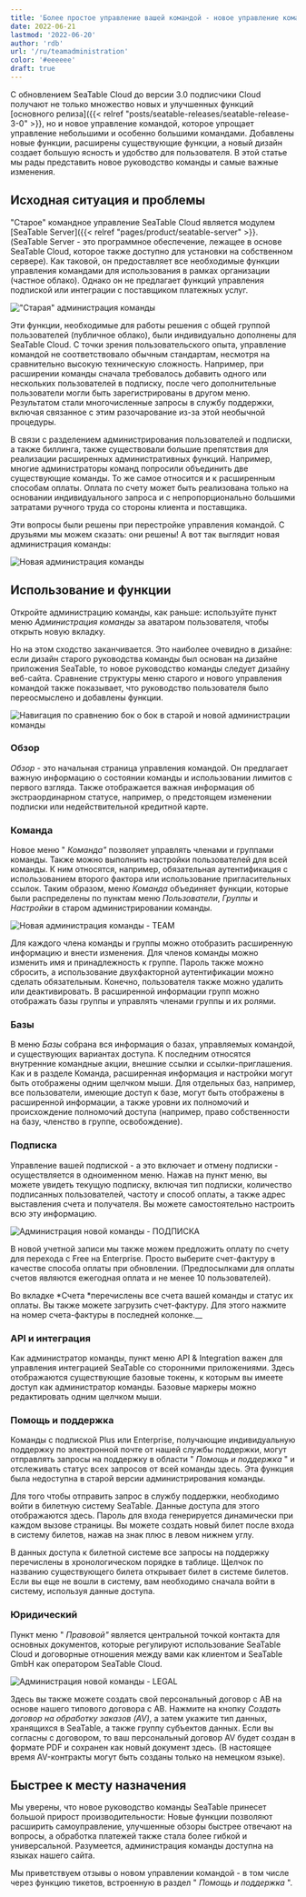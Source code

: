 ```yaml
---
title: 'Более простое управление вашей командой - новое управление командой - SeaTable'
date: 2022-06-21
lastmod: '2022-06-20'
author: 'rdb'
url: '/ru/teamadministration'
color: '#eeeeee'
draft: true
---
```


С обновлением SeaTable Cloud до версии 3.0 подписчики Cloud получают не только множество новых и улучшенных функций [основного релиза]({{< relref "posts/seatable-releases/seatable-release-3-0" >}}, но и новое управление командой, которое упрощает управление небольшими и особенно большими командами. Добавлены новые функции, расширены существующие функции, а новый дизайн создает большую ясность и удобство для пользователя. В этой статье мы рады представить новое руководство команды и самые важные изменения.

## Исходная ситуация и проблемы

"Старое" командное управление SeaTable Cloud является модулем [SeaTable Server]({{< relref "pages/product/seatable-server" >}}. (SeaTable Server - это программное обеспечение, лежащее в основе SeaTable Cloud, которое также доступно для установки на собственном сервере). Как таковой, он предоставляет все необходимые функции управления командами для использования в рамках организации (частное облако). Однако он не предлагает функций управления подпиской или интеграции с поставщиком платежных услуг.

!["Старая" администрация команды](https://seatable.io/wp-content/uploads/2022/06/TeamAdministration_old.png)

Эти функции, необходимые для работы решения с общей группой пользователей (публичное облако), были индивидуально дополнены для SeaTable Cloud. С точки зрения пользовательского опыта, управление командой не соответствовало обычным стандартам, несмотря на сравнительно высокую техническую сложность. Например, при расширении команды сначала требовалось добавить одного или нескольких пользователей в подписку, после чего дополнительные пользователи могли быть зарегистрированы в другом меню. Результатом стали многочисленные запросы в службу поддержки, включая связанное с этим разочарование из-за этой необычной процедуры.

В связи с разделением администрирования пользователей и подписки, а также биллинга, также существовали большие препятствия для реализации расширенных административных функций. Например, многие администраторы команд попросили объединить две существующие команды. То же самое относится и к расширенным способам оплаты. Оплата по счету может быть реализована только на основании индивидуального запроса и с непропорционально большими затратами ручного труда со стороны клиента и поставщика.

Эти вопросы были решены при перестройке управления командой. С друзьями мы можем сказать: они решены! А вот так выглядит новая администрация команды:

![Новая администрация команды](https://seatable.io/wp-content/uploads/2022/06/TeamAdministration_Overview_.png)

## Использование и функции

Откройте администрацию команды, как раньше: используйте пункт меню _Администрация команды_ за аватаром пользователя, чтобы открыть новую вкладку.

Но на этом сходство заканчивается. Это наиболее очевидно в дизайне: если дизайн старого руководства команды был основан на дизайне приложения SeaTable, то новое руководство команды следует дизайну веб-сайта. Сравнение структуры меню старого и нового управления командой также показывает, что руководство пользователя было переосмыслено и добавлены функции.

![Навигация по сравнению бок о бок в старой и новой администрации команды](https://seatable.io/wp-content/uploads/2022/06/Teamverwaltung_Navigation.png)

### Обзор

_Обзор_ - это начальная страница управления командой. Он предлагает важную информацию о состоянии команды и использовании лимитов с первого взгляда. Также отображается важная информация об экстраординарном статусе, например, о предстоящем изменении подписки или недействительной кредитной карте.

### Команда

Новое меню " _Команда"_ позволяет управлять членами и группами команды. Также можно выполнить настройки пользователей для всей команды. К ним относятся, например, обязательная аутентификация с использованием второго фактора или использование пригласительных ссылок. Таким образом, меню _Команда_ объединяет функции, которые были распределены по пунктам меню _Пользователи_, _Группы_ и _Настройки_ в старом администрировании команды.

![Новая администрация команды - TEAM](https://seatable.io/wp-content/uploads/2022/06/TeamAdministration_Team.png)

Для каждого члена команды и группы можно отобразить расширенную информацию и внести изменения. Для членов команды можно изменить имя и принадлежность к группе. Пароль также можно сбросить, а использование двухфакторной аутентификации можно сделать обязательным. Конечно, пользователя также можно удалить или деактивировать. В расширенной информации групп можно отображать базы группы и управлять членами группы и их ролями.

### Базы

В меню _Базы_ собрана вся информация о базах, управляемых командой, и существующих вариантах доступа. К последним относятся внутренние командные акции, внешние ссылки и ссылки-приглашения. Как и в разделе Команда, расширенная информация и настройки могут быть отображены одним щелчком мыши. Для отдельных баз, например, все пользователи, имеющие доступ к базе, могут быть отображены в расширенной информации, а также уровни их полномочий и происхождение полномочий доступа (например, право собственности на базу, членство в группе, освобождение).

### Подписка

Управление вашей подпиской - а это включает и отмену подписки - осуществляется в одноименном меню. Нажав на пункт меню, вы можете увидеть текущую подписку, включая тип подписки, количество подписанных пользователей, частоту и способ оплаты, а также адрес выставления счета и получателя. Вы можете самостоятельно настроить всю эту информацию.

![Администрация новой команды - ПОДПИСКА](https://seatable.io/wp-content/uploads/2022/06/subscription-and-invoices.png)

В новой учетной записи мы также можем предложить оплату по счету для перехода с Free на Enterprise. Просто выберите счет-фактуру в качестве способа оплаты при обновлении. (Предпосылками для оплаты счетов являются ежегодная оплата и не менее 10 пользователей).

Во вкладке *Счета *перечислены все счета вашей команды и статус их оплаты. Вы также можете загрузить счет-фактуру. Для этого нажмите на номер счета-фактуры в последней колонке.\_\_

### API и интеграция

Как администратор команды, пункт меню API & Integration важен для управления интеграцией SeaTable со сторонними приложениями. Здесь отображаются существующие базовые токены, к которым вы имеете доступ как администратор команды. Базовые маркеры можно редактировать одним щелчком мыши.

### Помощь и поддержка

Команды с подпиской Plus или Enterprise, получающие индивидуальную поддержку по электронной почте от нашей службы поддержки, могут отправлять запросы на поддержку в области " _Помощь и поддержка_ " и отслеживать статус всех запросов от всей команды здесь. Эта функция была недоступна в старой версии администрирования команды.

Для того чтобы отправить запрос в службу поддержки, необходимо войти в билетную систему SeaTable. Данные доступа для этого отображаются здесь. Пароль для входа генерируется динамически при каждом вызове страницы. Вы можете создать новый билет после входа в систему билетов, нажав на знак плюс в левом нижнем углу.

В данных доступа к билетной системе все запросы на поддержку перечислены в хронологическом порядке в таблице. Щелчок по названию существующего билета открывает билет в системе билетов. Если вы еще не вошли в систему, вам необходимо сначала войти в систему, используя данные доступа.

### Юридический

Пункт меню " _Правовой"_ является центральной точкой контакта для основных документов, которые регулируют использование SeaTable Cloud и договорные отношения между вами как клиентом и SeaTable GmbH как оператором SeaTable Cloud.

![Администрация новой команды - LEGAL](https://seatable.io/wp-content/uploads/2022/06/TeamAdministration_Legal.png)

Здесь вы также можете создать свой персональный договор с АВ на основе нашего типового договора с АВ. Нажмите на кнопку _Создать договор на обработку заказов (AV)_, а затем укажите тип данных, хранящихся в SeaTable, а также группу субъектов данных. Если вы согласны с договором, то ваш персональный договор AV будет создан в формате PDF и сохранен как новый документ здесь. (В настоящее время AV-контракты могут быть созданы только на немецком языке).

## Быстрее к месту назначения

Мы уверены, что новое руководство команды SeaTable принесет большой прирост производительности: Новые функции позволяют расширить самоуправление, улучшенные обзоры быстрее отвечают на вопросы, а обработка платежей также стала более гибкой и универсальной. Разумеется, администрация команды доступна на языках нашего сайта.

Мы приветствуем отзывы о новом управлении командой - в том числе через функцию тикетов, встроенную в раздел " _Помощь и поддержка_ ".
